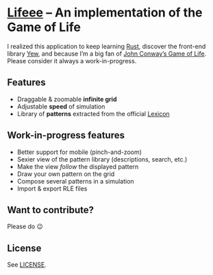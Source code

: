 # [Lifeee](https://lifeee.netlify.app) – An implementation of the Game of Life

I realized this application to keep learning [Rust](https://www.rust-lang.org/), discover the front-end library [Yew](https://yew.rs/), and because I’m a big fan of [John Conway’s Game of Life](https://en.wikipedia.org/wiki/Conway%27s_Game_of_Life). Please consider it always a work-in-progress.

## Features

- Draggable & zoomable **infinite grid**
- Adjustable **speed** of simulation
- Library of **patterns** extracted from the official [Lexicon](https://playgameoflife.com/lexicon)

## Work-in-progress features

- Better support for mobile (pinch-and-zoom)
- Sexier view of the pattern library (descriptions, search, etc.)
- Make the view _follow_ the displayed pattern
- Draw your own pattern on the grid
- Compose several patterns in a simulation
- Import & export RLE files

## Want to contribute?

Please do 😉

## License

See [LICENSE](https://github.com/scastiel/lifeee-rs/blob/main/LICENSE).
